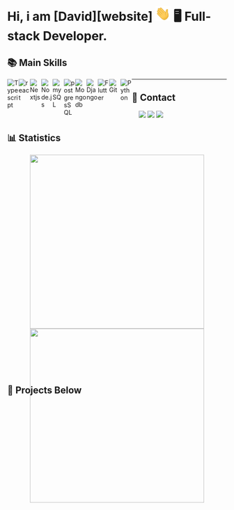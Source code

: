 #  Hi, i am [David][website] <img src="https://raw.githubusercontent.com/ABSphreak/ABSphreak/master/gifs/Hi.gif" width="35px"> 🖥️ Full-stack Developer.
## 📚 Main Skills

<img align="left" alt="Typescript" width="26px" src="https://raw.githubusercontent.com/davi38/davi38/main/images/ts.png" />
<img align="left" alt="react" width="26px" src="https://raw.githubusercontent.com/davi38/davi38/main/images/react.png" />
<img align="left" alt="Nextjs" width="26px" src="https://raw.githubusercontent.com/davi38/davi38/main/images/next_logo.png" />
<img align="left" alt="Node.js" width="26px" src="https://raw.githubusercontent.com/davi38/davi38/main/images/nodejs.png" />
<img align="left" alt="mySQL" width="26px" src="https://raw.githubusercontent.com/davi38/davi38/main/images/mySQL2.png" />
<img align="left" alt="postgresSQL" width="26px" src="https://raw.githubusercontent.com/davi38/davi38/main/images/postgresSQL.png" />
<img align="left" alt="Mongodb" width="26px" src="https://raw.githubusercontent.com/davi38/davi38/main/images/mongodb.png" />
<img align="left" alt="Django" width="26px" src="https://raw.githubusercontent.com/davi38/davi38/main/images/django.png" />
<img align="left" alt="Flutter" width="26px" src="https://raw.githubusercontent.com/davi38/davi38/main/images/flutter.png" />
<img align="left" alt="Git" width="26px" src="https://raw.githubusercontent.com/davi38/davi38/main/images/git.png" />
<img align="left" alt="Python" width="26px" src="https://raw.githubusercontent.com/davi38/davi38/main/images/python.png" />
</div>
<hr />

## 📱 Contact
<div align="center">
  <a href= "https://www.linkedin.com/in/davialvesoliveira" target="_blank"><img src="https://img.shields.io/badge/-LinkedIn-%230077B5?style=for-the-badge&logo=linkedin&logoColor=white" target="_blank"></a>
  <a href = "https://twitter.com/DaviAlvesOli" target="_blank"><img src="https://img.shields.io/badge/twitter-0054F7?style=for-the-badge&logo=twiter&logoColor=white" target="_blank"></a>
  <a href = "mailto:davi3alves@gmail.com"><img src="https://img.shields.io/badge/-Gmail-%23333?style=for-the-badge&logo=gmail&logoColor=white" target="_blank"></a>
</div>

## 📊 Statistics
  <div align="center" style="height:500px;margin:0" >
  <img align="center" width="400px" height="400px" src="https://github-readme-stats.vercel.app/api/top-langs/?username=davi38&layout=compact&theme=radical&hide_border=true" />
  <img align="center" width="400px" height="400px" src="https://github-readme-streak-stats.herokuapp.com?user=davi38&theme=radical&hide_border=true&date_format=j%20M%5B%20Y%5D" />
  </div>

## 📱 Projects Below
